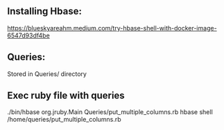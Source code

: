 Installing Hbase:
-
https://blueskyareahm.medium.com/try-hbase-shell-with-docker-image-6547d93df4be

Queries:
-
Stored in Queries/ directory

Exec ruby file with queries
-
./bin/hbase org.jruby.Main Queries/put_multiple_columns.rb
hbase shell /home/queries/put_multiple_columns.rb
